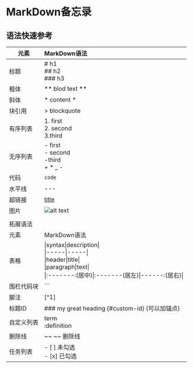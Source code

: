# MarkDown备忘录
## 语法快速参考

| 元素       | MarkDown语法                                                 |
| ---------- | :----------------------------------------------------------- |
| 标题       | # h1<br />## h2<br />### h3                                  |
| 粗体       | ** blod text **                                              |
| 斜体       | * content *                                                  |
| 块引用     | > blockquote                                                 |
| 有序列表   | 1. first<br />2. second<br />3.third                         |
| 无序列表   | - first<br />- second<br />-third<br />+ * _ -               |
| 代码       | `code`                                                       |
| 水平线     | ---                                                          |
| 超链接     | [title](ref)                                                 |
| 图片       | ![alt text](image.jpg)                                       |
|            |                                                              |
| 拓展语法   |                                                              |
| 元素       | MarkDown语法                                                 |
| 表格       | \|syntax\|description\|<br />\|-----\|-----\|<br />\|header\|title\|<br />\|paragraph\|text\|<br />\|:-------:(居中)\|:-------(居左)\|------:(居右)\| |
| 围栏代码块 | ```                                                          |
| 脚注       | [^1]                                                         |
| 标题ID     | ### my great heading {#custom-id}     (可以加锚点)           |
| 自定义列表 | term<br />:definition                                        |
| 删除线     | ~~ ~~ 删除线                                                 |
| 任务列表   | - [ ] 未勾选<br />- [x] 已勾选                               |

